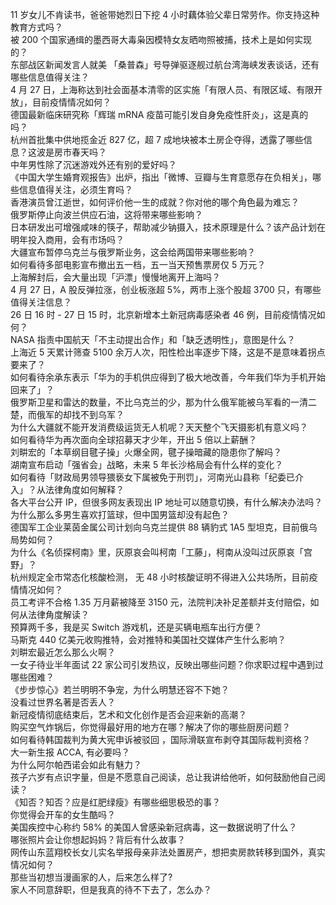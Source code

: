 11  岁女儿不肯读书，爸爸带她烈日下挖 4 小时藕体验父辈日常劳作。你支持这种教育方式吗？  
被 200 个国家通缉的墨西哥大毒枭因模特女友晒吻照被捕，技术上是如何实现的？  
东部战区新闻发言人就美 「桑普森」号导弹驱逐舰过航台湾海峡发表谈话，还有哪些信息值得关注？  
4 月 27 日，上海称达到社会面基本清零的区实施「有限人员、有限区域、有限开放」，目前疫情情况如何？  
德国最新临床研究称「辉瑞 mRNA 疫苗可能引发自身免疫性肝炎」，这是真的吗？  
杭州首批集中供地揽金近 827 亿，超 7 成地块被本土房企夺得，透露了哪些信息？这波是房市春天吗？  
中年男性除了沉迷游戏外还有别的爱好吗？  
《中国大学生婚育观报告》出炉，指出「微博、豆瓣与生育意愿存在负相关」，哪些信息值得关注，必须生育吗？  
香港演员曾江逝世，如何评价他一生的成就？你对他的哪个角色最为难忘？  
俄罗斯停止向波兰供应石油，这将带来哪些影响？  
日本研发出可增强咸味的筷子，帮助减少钠摄入，技术原理是什么？该产品计划在明年投入商用，会有市场吗？  
大疆宣布暂停乌克兰与俄罗斯业务，这会给两国带来哪些影响？  
如何看待多部电影宣布撤出五一档，五一当天预售票房仅 5 万元？  
上海解封后，会大量出现「沪漂」慢慢地离开上海吗？  
4 月 27 日，A 股反弹拉涨，创业板涨超 5%，两市上涨个股超 3700 只，有哪些值得关注信息？  
26 日 16 时 - 27 日 15 时，北京新增本土新冠病毒感染者 46 例，目前疫情情况如何？  
NASA 指责中国航天「不主动提出合作」和「缺乏透明性」，意图是什么？  
上海近 5 天累计筛查 5100 余万人次，阳性检出率逐步下降，这是不是意味着拐点要来了？  
如何看待余承东表示「华为的手机供应得到了极大地改善，今年我们华为手机开始回来了」？  
俄罗斯卫星和雷达的数量，不比乌克兰的少，那为什么俄军能被乌军看的一清二楚，而俄军的却找不到乌军？  
为什么大疆就不能开发消费级运货无人机呢？天天整个飞天摄影机有意义吗？  
如何看待华为再次面向全球招募天才少年，开出 5 倍以上薪酬？  
刘畊宏的「本草纲目毽子操」火爆全网，毽子操暗藏的隐患你了解吗？  
湖南宣布启动「强省会」战略，未来 5 年长沙格局会有什么样的变化？  
如何看待「财政局男领导猥亵女下属被免于刑罚」，河南光山县称「纪委已介入」？从法律角度如何解释？  
各大平台公开 IP，但很多网友表现出 IP 地址可以随意切换，有什么解决办法吗？  
为什么那么多男生喜欢打篮球，但中国男篮却没有起色？  
德国军工企业莱茵金属公司计划向乌克兰提供 88 辆豹式 1A5 型坦克，目前俄乌局势如何？  
为什么《名侦探柯南》里，灰原哀会叫柯南「工藤」，柯南从没叫过灰原哀「宫野」？  
杭州规定全市常态化核酸检测， 无 48 小时核酸证明不得进入公共场所，目前疫情情况如何？  
员工考评不合格 1.35 万月薪被降至 3150 元，法院判决补足差额并支付赔偿，如何从法律角度解读？  
预算两千多，我是买 Switch 游戏机，还是买辆电瓶车出行方便？  
马斯克 440 亿美元收购推特，会对推特和美国社交媒体产生什么影响？  
刘畊宏最近怎么那么火啊？  
一女子待业半年面试 22 家公司引发热议，反映出哪些问题？你求职过程中遇到过哪些困难？  
《步步惊心》若兰明明不争宠，为什么明慧还容不下她？  
没看过世界名著是否丢人？  
新冠疫情彻底结束后，艺术和文化创作是否会迎来新的高潮？  
购买空气炸锅后，你觉得最好用的地方在哪？解决了你的哪些厨房问题？  
如何看待韩国裁判为黄大宪申诉被驳回 ，国际滑联宣布剥夺其国际裁判资格？  
大一新生报 ACCA, 有必要吗？  
为什么阿尔帕西诺会如此有魅力？  
孩子六岁有点识字量，但是不愿意自己阅读，总让我讲给他听，如何鼓励他自己阅读？  
《知否？知否？应是红肥绿瘦》有哪些细思极恐的事？  
你觉得会开车的女生酷吗？  
美国疾控中心称约 58% 的美国人曾感染新冠病毒，这一数据说明了什么？  
哪张照片会让你想起妈妈？背后有什么故事？  
网传山东蓝翔校长女儿实名举报母亲非法处置房产，想把卖房款转移到国外，真实情况如何？  
那些当初想当漫画家的人，后来怎么样了?  
家人不同意辞职，但是我真的待不下去了，怎么办？  
